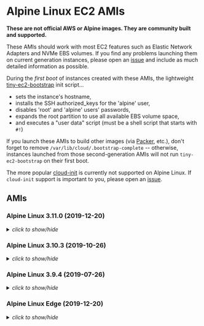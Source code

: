 # Alpine Linux EC2 AMIs

**These are not official AWS or Alpine images.  They are community built and
supported.**

These AMIs should work with most EC2 features such as Elastic Network Adapters
and NVMe EBS volumes.  If you find any problems launching them on current
generation instances, please open an [issue](https://github.com/mcrute/alpine-ec2-ami/issues)
and include as much detailed information as possible.

During the *first boot* of instances created with these AMIs, the lightweight
[tiny-ec2-bootstrap](https://github.com/mcrute/tiny-ec2-bootstrap) init
script...
- sets the instance's hostname,
- installs the SSH authorized_keys for the 'alpine' user,
- disables 'root' and 'alpine' users' passwords,
- expands the root partition to use all available EBS volume space,
- and executes a "user data" script (must be a shell script that starts with `#!`)

If you launch these AMIs to build other images (via [Packer](https://packer.io),
etc.), don't forget to remove `/var/lib/cloud/.bootstrap-complete` --
otherwise, instances launched from those second-generation AMIs will not run
`tiny-ec2-bootstrap` on their first boot.

The more popular [cloud-init](https://cloudinit.readthedocs.io/en/latest/)
is currently not supported on Alpine Linux.  If `cloud-init` support is
important to you, please open an [issue](https://github.com/mcrute/alpine-ec2-ami/issues).

## AMIs

### Alpine Linux 3.11.0 (2019-12-20)
<details><summary><i>click to show/hide</i></summary><p>

| Region | alpine-ami-3.11.0-x86_64-r0 |
| ------ | --- |
| ap-northeast-1 | [ami-01dd2c66370a9c622](https://ap-northeast-1.console.aws.amazon.com/ec2/home#Images:visibility=public-images;imageId=ami-01dd2c66370a9c622) ([launch](https://ap-northeast-1.console.aws.amazon.com/ec2/home#launchAmi=ami-01dd2c66370a9c622)) |
| ap-northeast-2 | [ami-06b08ab572a319365](https://ap-northeast-2.console.aws.amazon.com/ec2/home#Images:visibility=public-images;imageId=ami-06b08ab572a319365) ([launch](https://ap-northeast-2.console.aws.amazon.com/ec2/home#launchAmi=ami-06b08ab572a319365)) |
| ap-south-1 | [ami-0dba9ec182268ab0a](https://ap-south-1.console.aws.amazon.com/ec2/home#Images:visibility=public-images;imageId=ami-0dba9ec182268ab0a) ([launch](https://ap-south-1.console.aws.amazon.com/ec2/home#launchAmi=ami-0dba9ec182268ab0a)) |
| ap-southeast-1 | [ami-0c210488756706fe7](https://ap-southeast-1.console.aws.amazon.com/ec2/home#Images:visibility=public-images;imageId=ami-0c210488756706fe7) ([launch](https://ap-southeast-1.console.aws.amazon.com/ec2/home#launchAmi=ami-0c210488756706fe7)) |
| ap-southeast-2 | [ami-05e1972740cba6e7b](https://ap-southeast-2.console.aws.amazon.com/ec2/home#Images:visibility=public-images;imageId=ami-05e1972740cba6e7b) ([launch](https://ap-southeast-2.console.aws.amazon.com/ec2/home#launchAmi=ami-05e1972740cba6e7b)) |
| ca-central-1 | [ami-02bb57a6922018826](https://ca-central-1.console.aws.amazon.com/ec2/home#Images:visibility=public-images;imageId=ami-02bb57a6922018826) ([launch](https://ca-central-1.console.aws.amazon.com/ec2/home#launchAmi=ami-02bb57a6922018826)) |
| eu-central-1 | [ami-09a7075582e44cc4a](https://eu-central-1.console.aws.amazon.com/ec2/home#Images:visibility=public-images;imageId=ami-09a7075582e44cc4a) ([launch](https://eu-central-1.console.aws.amazon.com/ec2/home#launchAmi=ami-09a7075582e44cc4a)) |
| eu-north-1 | [ami-01dc7a794c0c8062b](https://eu-north-1.console.aws.amazon.com/ec2/home#Images:visibility=public-images;imageId=ami-01dc7a794c0c8062b) ([launch](https://eu-north-1.console.aws.amazon.com/ec2/home#launchAmi=ami-01dc7a794c0c8062b)) |
| eu-west-1 | [ami-0d219c533643cb00f](https://eu-west-1.console.aws.amazon.com/ec2/home#Images:visibility=public-images;imageId=ami-0d219c533643cb00f) ([launch](https://eu-west-1.console.aws.amazon.com/ec2/home#launchAmi=ami-0d219c533643cb00f)) |
| eu-west-2 | [ami-04426be48498be7af](https://eu-west-2.console.aws.amazon.com/ec2/home#Images:visibility=public-images;imageId=ami-04426be48498be7af) ([launch](https://eu-west-2.console.aws.amazon.com/ec2/home#launchAmi=ami-04426be48498be7af)) |
| eu-west-3 | [ami-00d99d7627002d662](https://eu-west-3.console.aws.amazon.com/ec2/home#Images:visibility=public-images;imageId=ami-00d99d7627002d662) ([launch](https://eu-west-3.console.aws.amazon.com/ec2/home#launchAmi=ami-00d99d7627002d662)) |
| sa-east-1 | [ami-05de427871abe1c40](https://sa-east-1.console.aws.amazon.com/ec2/home#Images:visibility=public-images;imageId=ami-05de427871abe1c40) ([launch](https://sa-east-1.console.aws.amazon.com/ec2/home#launchAmi=ami-05de427871abe1c40)) |
| us-east-1 | [ami-00ee2daec698aab7c](https://us-east-1.console.aws.amazon.com/ec2/home#Images:visibility=public-images;imageId=ami-00ee2daec698aab7c) ([launch](https://us-east-1.console.aws.amazon.com/ec2/home#launchAmi=ami-00ee2daec698aab7c)) |
| us-east-2 | [ami-01d8b7e276ad609aa](https://us-east-2.console.aws.amazon.com/ec2/home#Images:visibility=public-images;imageId=ami-01d8b7e276ad609aa) ([launch](https://us-east-2.console.aws.amazon.com/ec2/home#launchAmi=ami-01d8b7e276ad609aa)) |
| us-west-1 | [ami-08d909997839b6030](https://us-west-1.console.aws.amazon.com/ec2/home#Images:visibility=public-images;imageId=ami-08d909997839b6030) ([launch](https://us-west-1.console.aws.amazon.com/ec2/home#launchAmi=ami-08d909997839b6030)) |
| us-west-2 | [ami-07a62f65352c51750](https://us-west-2.console.aws.amazon.com/ec2/home#Images:visibility=public-images;imageId=ami-07a62f65352c51750) ([launch](https://us-west-2.console.aws.amazon.com/ec2/home#launchAmi=ami-07a62f65352c51750)) |

</p></details>

### Alpine Linux 3.10.3 (2019-10-26)
<details><summary><i>click to show/hide</i></summary><p>

| Region | alpine-ami-3.10.3-x86_64-r1 |
| ------ | --- |
| ap-northeast-1 | [ami-0760cd78e75cb77a4](https://ap-northeast-1.console.aws.amazon.com/ec2/home#Images:visibility=public-images;imageId=ami-0760cd78e75cb77a4) ([launch](https://ap-northeast-1.console.aws.amazon.com/ec2/home#launchAmi=ami-0760cd78e75cb77a4)) |
| ap-northeast-2 | [ami-0e749a03d064c1e47](https://ap-northeast-2.console.aws.amazon.com/ec2/home#Images:visibility=public-images;imageId=ami-0e749a03d064c1e47) ([launch](https://ap-northeast-2.console.aws.amazon.com/ec2/home#launchAmi=ami-0e749a03d064c1e47)) |
| ap-south-1 | [ami-0a8839c12787f0c46](https://ap-south-1.console.aws.amazon.com/ec2/home#Images:visibility=public-images;imageId=ami-0a8839c12787f0c46) ([launch](https://ap-south-1.console.aws.amazon.com/ec2/home#launchAmi=ami-0a8839c12787f0c46)) |
| ap-southeast-1 | [ami-0f0e2be5d8c0110c1](https://ap-southeast-1.console.aws.amazon.com/ec2/home#Images:visibility=public-images;imageId=ami-0f0e2be5d8c0110c1) ([launch](https://ap-southeast-1.console.aws.amazon.com/ec2/home#launchAmi=ami-0f0e2be5d8c0110c1)) |
| ap-southeast-2 | [ami-0ca4caea0ce1f4a8a](https://ap-southeast-2.console.aws.amazon.com/ec2/home#Images:visibility=public-images;imageId=ami-0ca4caea0ce1f4a8a) ([launch](https://ap-southeast-2.console.aws.amazon.com/ec2/home#launchAmi=ami-0ca4caea0ce1f4a8a)) |
| ca-central-1 | [ami-016d172dee4ff4a22](https://ca-central-1.console.aws.amazon.com/ec2/home#Images:visibility=public-images;imageId=ami-016d172dee4ff4a22) ([launch](https://ca-central-1.console.aws.amazon.com/ec2/home#launchAmi=ami-016d172dee4ff4a22)) |
| eu-central-1 | [ami-04e50c8006d4bc2bf](https://eu-central-1.console.aws.amazon.com/ec2/home#Images:visibility=public-images;imageId=ami-04e50c8006d4bc2bf) ([launch](https://eu-central-1.console.aws.amazon.com/ec2/home#launchAmi=ami-04e50c8006d4bc2bf)) |
| eu-north-1 | [ami-00207f3df9a9cb088](https://eu-north-1.console.aws.amazon.com/ec2/home#Images:visibility=public-images;imageId=ami-00207f3df9a9cb088) ([launch](https://eu-north-1.console.aws.amazon.com/ec2/home#launchAmi=ami-00207f3df9a9cb088)) |
| eu-west-1 | [ami-01c1ec8fdefc61650](https://eu-west-1.console.aws.amazon.com/ec2/home#Images:visibility=public-images;imageId=ami-01c1ec8fdefc61650) ([launch](https://eu-west-1.console.aws.amazon.com/ec2/home#launchAmi=ami-01c1ec8fdefc61650)) |
| eu-west-2 | [ami-02520e7e046db5d8f](https://eu-west-2.console.aws.amazon.com/ec2/home#Images:visibility=public-images;imageId=ami-02520e7e046db5d8f) ([launch](https://eu-west-2.console.aws.amazon.com/ec2/home#launchAmi=ami-02520e7e046db5d8f)) |
| eu-west-3 | [ami-0ef9a828aded0a0de](https://eu-west-3.console.aws.amazon.com/ec2/home#Images:visibility=public-images;imageId=ami-0ef9a828aded0a0de) ([launch](https://eu-west-3.console.aws.amazon.com/ec2/home#launchAmi=ami-0ef9a828aded0a0de)) |
| sa-east-1 | [ami-0ee958f7773223770](https://sa-east-1.console.aws.amazon.com/ec2/home#Images:visibility=public-images;imageId=ami-0ee958f7773223770) ([launch](https://sa-east-1.console.aws.amazon.com/ec2/home#launchAmi=ami-0ee958f7773223770)) |
| us-east-1 | [ami-063cb098a86c1c4cc](https://us-east-1.console.aws.amazon.com/ec2/home#Images:visibility=public-images;imageId=ami-063cb098a86c1c4cc) ([launch](https://us-east-1.console.aws.amazon.com/ec2/home#launchAmi=ami-063cb098a86c1c4cc)) |
| us-east-2 | [ami-0110d80369eb75f49](https://us-east-2.console.aws.amazon.com/ec2/home#Images:visibility=public-images;imageId=ami-0110d80369eb75f49) ([launch](https://us-east-2.console.aws.amazon.com/ec2/home#launchAmi=ami-0110d80369eb75f49)) |
| us-west-1 | [ami-00b06ce695a617956](https://us-west-1.console.aws.amazon.com/ec2/home#Images:visibility=public-images;imageId=ami-00b06ce695a617956) ([launch](https://us-west-1.console.aws.amazon.com/ec2/home#launchAmi=ami-00b06ce695a617956)) |
| us-west-2 | [ami-0d0b7768c8cd9a8c8](https://us-west-2.console.aws.amazon.com/ec2/home#Images:visibility=public-images;imageId=ami-0d0b7768c8cd9a8c8) ([launch](https://us-west-2.console.aws.amazon.com/ec2/home#launchAmi=ami-0d0b7768c8cd9a8c8)) |

</p></details>

### Alpine Linux 3.9.4 (2019-07-26)
<details><summary><i>click to show/hide</i></summary><p>

| Region | alpine-ami-3.9.4-x86_64-r1 |
| ------ | --- |
| ap-northeast-1 | [ami-0d12649cf98b9c29b](https://ap-northeast-1.console.aws.amazon.com/ec2/home#Images:visibility=public-images;imageId=ami-0d12649cf98b9c29b) ([launch](https://ap-northeast-1.console.aws.amazon.com/ec2/home#launchAmi=ami-0d12649cf98b9c29b)) |
| ap-northeast-2 | [ami-004372232cf1a20ac](https://ap-northeast-2.console.aws.amazon.com/ec2/home#Images:visibility=public-images;imageId=ami-004372232cf1a20ac) ([launch](https://ap-northeast-2.console.aws.amazon.com/ec2/home#launchAmi=ami-004372232cf1a20ac)) |
| ap-south-1 | [ami-091de53a3582f2779](https://ap-south-1.console.aws.amazon.com/ec2/home#Images:visibility=public-images;imageId=ami-091de53a3582f2779) ([launch](https://ap-south-1.console.aws.amazon.com/ec2/home#launchAmi=ami-091de53a3582f2779)) |
| ap-southeast-1 | [ami-07f6f363322b884d5](https://ap-southeast-1.console.aws.amazon.com/ec2/home#Images:visibility=public-images;imageId=ami-07f6f363322b884d5) ([launch](https://ap-southeast-1.console.aws.amazon.com/ec2/home#launchAmi=ami-07f6f363322b884d5)) |
| ap-southeast-2 | [ami-0eeff0d7c1943665c](https://ap-southeast-2.console.aws.amazon.com/ec2/home#Images:visibility=public-images;imageId=ami-0eeff0d7c1943665c) ([launch](https://ap-southeast-2.console.aws.amazon.com/ec2/home#launchAmi=ami-0eeff0d7c1943665c)) |
| ca-central-1 | [ami-011ad5e9b2fcfa1d5](https://ca-central-1.console.aws.amazon.com/ec2/home#Images:visibility=public-images;imageId=ami-011ad5e9b2fcfa1d5) ([launch](https://ca-central-1.console.aws.amazon.com/ec2/home#launchAmi=ami-011ad5e9b2fcfa1d5)) |
| eu-central-1 | [ami-0d4f6bb2a4f857256](https://eu-central-1.console.aws.amazon.com/ec2/home#Images:visibility=public-images;imageId=ami-0d4f6bb2a4f857256) ([launch](https://eu-central-1.console.aws.amazon.com/ec2/home#launchAmi=ami-0d4f6bb2a4f857256)) |
| eu-north-1 | [ami-01c04b1d21717da2d](https://eu-north-1.console.aws.amazon.com/ec2/home#Images:visibility=public-images;imageId=ami-01c04b1d21717da2d) ([launch](https://eu-north-1.console.aws.amazon.com/ec2/home#launchAmi=ami-01c04b1d21717da2d)) |
| eu-west-1 | [ami-0c9ac6e4570bad5c1](https://eu-west-1.console.aws.amazon.com/ec2/home#Images:visibility=public-images;imageId=ami-0c9ac6e4570bad5c1) ([launch](https://eu-west-1.console.aws.amazon.com/ec2/home#launchAmi=ami-0c9ac6e4570bad5c1)) |
| eu-west-2 | [ami-0bc07c10c240525e4](https://eu-west-2.console.aws.amazon.com/ec2/home#Images:visibility=public-images;imageId=ami-0bc07c10c240525e4) ([launch](https://eu-west-2.console.aws.amazon.com/ec2/home#launchAmi=ami-0bc07c10c240525e4)) |
| eu-west-3 | [ami-0ebda60768a596a7f](https://eu-west-3.console.aws.amazon.com/ec2/home#Images:visibility=public-images;imageId=ami-0ebda60768a596a7f) ([launch](https://eu-west-3.console.aws.amazon.com/ec2/home#launchAmi=ami-0ebda60768a596a7f)) |
| sa-east-1 | [ami-0a2d4fb282401447a](https://sa-east-1.console.aws.amazon.com/ec2/home#Images:visibility=public-images;imageId=ami-0a2d4fb282401447a) ([launch](https://sa-east-1.console.aws.amazon.com/ec2/home#launchAmi=ami-0a2d4fb282401447a)) |
| us-east-1 | [ami-0a8b8edcf88c2e496](https://us-east-1.console.aws.amazon.com/ec2/home#Images:visibility=public-images;imageId=ami-0a8b8edcf88c2e496) ([launch](https://us-east-1.console.aws.amazon.com/ec2/home#launchAmi=ami-0a8b8edcf88c2e496)) |
| us-east-2 | [ami-030ce78952c4c097c](https://us-east-2.console.aws.amazon.com/ec2/home#Images:visibility=public-images;imageId=ami-030ce78952c4c097c) ([launch](https://us-east-2.console.aws.amazon.com/ec2/home#launchAmi=ami-030ce78952c4c097c)) |
| us-west-1 | [ami-0e27a7d83365f16be](https://us-west-1.console.aws.amazon.com/ec2/home#Images:visibility=public-images;imageId=ami-0e27a7d83365f16be) ([launch](https://us-west-1.console.aws.amazon.com/ec2/home#launchAmi=ami-0e27a7d83365f16be)) |
| us-west-2 | [ami-07f10e32e0621a4eb](https://us-west-2.console.aws.amazon.com/ec2/home#Images:visibility=public-images;imageId=ami-07f10e32e0621a4eb) ([launch](https://us-west-2.console.aws.amazon.com/ec2/home#launchAmi=ami-07f10e32e0621a4eb)) |

</p></details>

### Alpine Linux Edge (2019-12-20)
<details><summary><i>click to show/hide</i></summary><p>

| Region | alpine-ami-edge-x86_64-20191220032351 |
| ------ | --- |
| ap-northeast-1 | [ami-09c848c4cb4b2bfcc](https://ap-northeast-1.console.aws.amazon.com/ec2/home#Images:visibility=public-images;imageId=ami-09c848c4cb4b2bfcc) ([launch](https://ap-northeast-1.console.aws.amazon.com/ec2/home#launchAmi=ami-09c848c4cb4b2bfcc)) |
| ap-northeast-2 | [ami-0ce75b84103d6cf1b](https://ap-northeast-2.console.aws.amazon.com/ec2/home#Images:visibility=public-images;imageId=ami-0ce75b84103d6cf1b) ([launch](https://ap-northeast-2.console.aws.amazon.com/ec2/home#launchAmi=ami-0ce75b84103d6cf1b)) |
| ap-south-1 | [ami-024a83d2f5f690e9c](https://ap-south-1.console.aws.amazon.com/ec2/home#Images:visibility=public-images;imageId=ami-024a83d2f5f690e9c) ([launch](https://ap-south-1.console.aws.amazon.com/ec2/home#launchAmi=ami-024a83d2f5f690e9c)) |
| ap-southeast-1 | [ami-045d3298bde43a38e](https://ap-southeast-1.console.aws.amazon.com/ec2/home#Images:visibility=public-images;imageId=ami-045d3298bde43a38e) ([launch](https://ap-southeast-1.console.aws.amazon.com/ec2/home#launchAmi=ami-045d3298bde43a38e)) |
| ap-southeast-2 | [ami-02a507af131b58f77](https://ap-southeast-2.console.aws.amazon.com/ec2/home#Images:visibility=public-images;imageId=ami-02a507af131b58f77) ([launch](https://ap-southeast-2.console.aws.amazon.com/ec2/home#launchAmi=ami-02a507af131b58f77)) |
| ca-central-1 | [ami-00f6c418339093258](https://ca-central-1.console.aws.amazon.com/ec2/home#Images:visibility=public-images;imageId=ami-00f6c418339093258) ([launch](https://ca-central-1.console.aws.amazon.com/ec2/home#launchAmi=ami-00f6c418339093258)) |
| eu-central-1 | [ami-00e094f733fa389c1](https://eu-central-1.console.aws.amazon.com/ec2/home#Images:visibility=public-images;imageId=ami-00e094f733fa389c1) ([launch](https://eu-central-1.console.aws.amazon.com/ec2/home#launchAmi=ami-00e094f733fa389c1)) |
| eu-north-1 | [ami-069b1f7572e57e869](https://eu-north-1.console.aws.amazon.com/ec2/home#Images:visibility=public-images;imageId=ami-069b1f7572e57e869) ([launch](https://eu-north-1.console.aws.amazon.com/ec2/home#launchAmi=ami-069b1f7572e57e869)) |
| eu-west-1 | [ami-0fe261f4ce1adac48](https://eu-west-1.console.aws.amazon.com/ec2/home#Images:visibility=public-images;imageId=ami-0fe261f4ce1adac48) ([launch](https://eu-west-1.console.aws.amazon.com/ec2/home#launchAmi=ami-0fe261f4ce1adac48)) |
| eu-west-2 | [ami-0c8643b000cb720b6](https://eu-west-2.console.aws.amazon.com/ec2/home#Images:visibility=public-images;imageId=ami-0c8643b000cb720b6) ([launch](https://eu-west-2.console.aws.amazon.com/ec2/home#launchAmi=ami-0c8643b000cb720b6)) |
| eu-west-3 | [ami-0bfe5b9d1a2d3c6c9](https://eu-west-3.console.aws.amazon.com/ec2/home#Images:visibility=public-images;imageId=ami-0bfe5b9d1a2d3c6c9) ([launch](https://eu-west-3.console.aws.amazon.com/ec2/home#launchAmi=ami-0bfe5b9d1a2d3c6c9)) |
| sa-east-1 | [ami-075e2722dd4b1e660](https://sa-east-1.console.aws.amazon.com/ec2/home#Images:visibility=public-images;imageId=ami-075e2722dd4b1e660) ([launch](https://sa-east-1.console.aws.amazon.com/ec2/home#launchAmi=ami-075e2722dd4b1e660)) |
| us-east-1 | [ami-0d42d7ed27a1b508a](https://us-east-1.console.aws.amazon.com/ec2/home#Images:visibility=public-images;imageId=ami-0d42d7ed27a1b508a) ([launch](https://us-east-1.console.aws.amazon.com/ec2/home#launchAmi=ami-0d42d7ed27a1b508a)) |
| us-east-2 | [ami-016775e32e6c85c18](https://us-east-2.console.aws.amazon.com/ec2/home#Images:visibility=public-images;imageId=ami-016775e32e6c85c18) ([launch](https://us-east-2.console.aws.amazon.com/ec2/home#launchAmi=ami-016775e32e6c85c18)) |
| us-west-1 | [ami-065cbd73f2f0dd6d6](https://us-west-1.console.aws.amazon.com/ec2/home#Images:visibility=public-images;imageId=ami-065cbd73f2f0dd6d6) ([launch](https://us-west-1.console.aws.amazon.com/ec2/home#launchAmi=ami-065cbd73f2f0dd6d6)) |
| us-west-2 | [ami-0897367ecebfd4b79](https://us-west-2.console.aws.amazon.com/ec2/home#Images:visibility=public-images;imageId=ami-0897367ecebfd4b79) ([launch](https://us-west-2.console.aws.amazon.com/ec2/home#launchAmi=ami-0897367ecebfd4b79)) |

</p></details>
